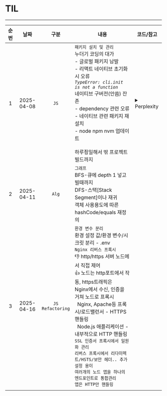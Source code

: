 # TIL
* * *
| 순번 |     날짜     |           구분           | 내용                                                                                                                                                                                                                                                                                                                                                                             |코드/참고|
|:--:|:----------:|:----------------------:|--------------------------------------------------------------------------------------------------------------------------------------------------------------------------------------------------------------------------------------------------------------------------------------------------------------------------------------------------------------------------------|--|
| 1  | 2025-04-08 |          `JS`          | `패키지 설치 및 관리`<br>누더기 코딩의 대가<br>- 글로벌 패키지 남발<br>- 리액트 네이티브 초기화시 오류<br>_`TypeError: cli.init is not a function`_<br>네이티브 구버전(안씀) 잔존<br>- dependency 관련 오류<br>- 네이티브 관련 패키지 재설치<br>- node npm nvm 업데이트<br><br>하루죙일해서 딲 프로젝트 빌드까지                                                                                                                                                  |<details><summary>Perplexity</summary>`npx react-native start --reset-cache` <br>`npm uninstall -g react-native-cli` <br>`npm uninstall -g react-native` <br>`npm uninstall -g @react-native-community/cli` <br>`npm cache clean --force` <br>`npm install --force react-native-cli react-native` <br>`npm install --save-dev @react-native-community/cli` <br>`npm install --save-dev @react-native-community/cli-platform-android` <br>`npm install --save-dev @react-native-community/cli-platform-ios` <br>`npx react-native start --reset-cache` <br>`npx rnx-align-deps --requirements react-native@0.76 --write`</details>|
| 2  | 2025-04-11 |         `Alg`          | `그래프`<br>BFS-큐에 depth 1 넣고 빌때까지<br>DFS-스택[Stack Segment]이나 재귀<br>객체 사용용도에 따른 hashCode/equals 재정의                                                                                                                                                                                                                                                                               ||
| 3  | 2025-04-16 | `JS`<br/>`Refactoring` | `환경 변수 분리`<br/>환경 설정 값/환경 변수/시크릿 분리 - .env<br/>`Nginx 리버스 프록시`<br/>👎 http/https 서버 노드에서 직접 제어 <br/>👍 노드는 http포트에서 작동, https트래픽은<br/>Nginx에서 수신, 인증을 거쳐 노드로 프록시<br/>` `Nginx, Apache등 프록시/로드밸런서 - HTTPS 핸들링<br/>` `Node.js 애플리케이션 - 내부적으로 HTTP 핸들링<br/>`SSL 인증서 프록시에서 일원화 관리`<br/>`리버스 프록시에서 리다이렉트/HSTS/보안 헤더.. 추가 설정 용이`<br/>`여러개의 노드 앱을 하나의 엔드포인트로 통합관리`<br/>`앱은 HTTP만 핸들링` ||
|    |            |                        |                                                                                                                                                                                                                                                                                                                                                                                ||
